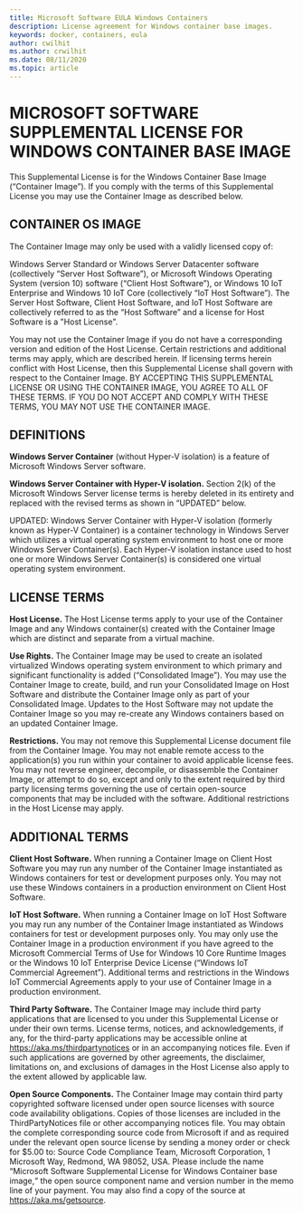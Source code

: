 ```yaml
---
title: Microsoft Software EULA Windows Containers
description: License agreement for Windows container base images.
keywords: docker, containers, eula
author: cwilhit
ms.author: crwilhit
ms.date: 08/11/2020
ms.topic: article
---
```

# MICROSOFT SOFTWARE SUPPLEMENTAL LICENSE FOR WINDOWS CONTAINER BASE IMAGE

This Supplemental License is for the Windows Container Base Image (“Container Image”). If you comply with the terms of this Supplemental License you may use the Container Image as described below.

## CONTAINER OS IMAGE
The Container Image may only be used with a validly licensed copy of:

Windows Server Standard or Windows Server Datacenter software (collectively “Server Host Software”), or
Microsoft Windows Operating System (version 10) software (“Client Host Software”), or
Windows 10 IoT Enterprise and Windows 10 IoT Core (collectively “IoT Host Software”).
The Server Host Software, Client Host Software, and IoT Host Software are collectively referred to as the “Host Software” and a license for Host Software is a "Host License".

You may not use the Container Image if you do not have a corresponding version and edition of the Host License. Certain restrictions and additional terms may apply, which are described herein. If licensing terms herein conflict with Host License, then this Supplemental License shall govern with respect to the Container Image. BY ACCEPTING THIS SUPPLEMENTAL LICENSE OR USING THE CONTAINER IMAGE, YOU AGREE TO ALL OF THESE TERMS. IF YOU DO NOT ACCEPT AND COMPLY WITH THESE TERMS, YOU MAY NOT USE THE CONTAINER IMAGE.

## DEFINITIONS
**Windows Server Container** (without Hyper-V isolation) is a feature of Microsoft Windows Server software.

**Windows Server Container with Hyper-V isolation.** Section 2(k) of the Microsoft Windows Server license terms is hereby deleted in its entirety and replaced with the revised terms as shown in “UPDATED” below.

UPDATED: Windows Server Container with Hyper-V isolation (formerly known as Hyper-V Container) is a container technology in Windows Server which utilizes a virtual operating system environment to host one or more Windows Server Container(s). Each Hyper-V isolation instance used to host one or more Windows Server Container(s) is considered one virtual operating system environment.

## LICENSE TERMS
**Host License.** The Host License terms apply to your use of the Container Image and any Windows container(s) created with the Container Image which are distinct and separate from a virtual machine.

**Use Rights.** The Container Image may be used to create an isolated virtualized Windows operating system environment to which primary and significant functionality is added (“Consolidated Image”). You may use the Container Image to create, build, and run your Consolidated Image on Host Software and distribute the Container Image only as part of your Consolidated Image. Updates to the Host Software may not update the Container Image so you may re-create any Windows containers based on an updated Container Image. 

**Restrictions.** You may not remove this Supplemental License document file from the Container Image. You may not enable remote access to the application(s) you run within your container to avoid applicable license fees. You may not reverse engineer, decompile, or disassemble the Container Image, or attempt to do so, except and only to the extent required by third party licensing terms governing the use of certain open-source components that may be included with the software. Additional restrictions in the Host License may apply.

## ADDITIONAL TERMS
**Client Host Software.** When running a Container Image on Client Host Software you may run any number of the Container Image instantiated as Windows containers for test or development purposes only. You may not use these Windows containers in a production environment on Client Host Software.

**IoT Host Software.** When running a Container Image on IoT Host Software you may run any number of the Container Image instantiated as Windows containers for test or development purposes only. You may only use the Container Image in a production environment if you have agreed to the Microsoft Commercial Terms of Use for Windows 10 Core Runtime Images or the Windows 10 IoT Enterprise Device License (“Windows IoT Commercial Agreement”). Additional terms and restrictions in the Windows IoT Commercial Agreements apply to your use of Container Image in a production environment.

**Third Party Software.** The Container Image may include third party applications that are licensed to you under this Supplemental License or under their own terms. License terms, notices, and acknowledgements, if any, for the third-party applications may be accessible online at <https://aka.ms/thirdpartynotices> or in an accompanying notices file. Even if such applications are governed by other agreements, the disclaimer, limitations on, and exclusions of damages in the Host License also apply to the extent allowed by applicable law.

**Open Source Components.** The Container Image may contain third party copyrighted software licensed under open source licenses with source code availability obligations. Copies of those licenses are included in the ThirdPartyNotices file or other accompanying notices file. You may obtain the complete corresponding source code from Microsoft if and as required under the relevant open source license by sending a money order or check for $5.00 to: Source Code Compliance Team, Microsoft Corporation, 1 Microsoft Way, Redmond, WA 98052, USA. Please include the name “Microsoft Software Supplemental License for Windows Container base image,“ the open source component name and version number in the memo line of your payment. You may also find a copy of the source at <https://aka.ms/getsource>.
